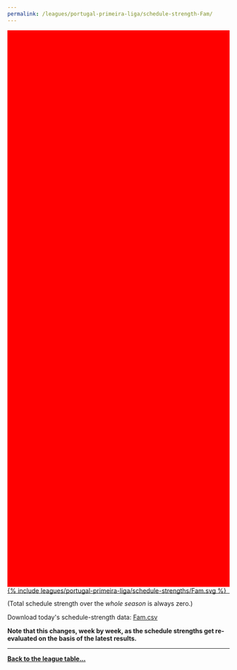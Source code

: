 ```yaml
---
permalink: /leagues/portugal-primeira-liga/schedule-strength-Fam/
---
```


<style>
.svg-wrap {
    background-color:red;
    height:0;
    padding-top:250%; /* 350px/550px */
    position: relative;
}

svg {
    background-color: white;
    height: 100%;
    display:block;
    width: 100%;
    position: absolute;
    top:0;
    left:0;
}
</style>


<div class="svg-wrap">
{% include leagues/portugal-primeira-liga/schedule-strengths/Fam.svg %}
</div>

-----

(Total schedule strength over the *whole season* is always zero.)


Download today's schedule-strength data: [Fam.csv](/assets/leagues/portugal-primeira-liga/2022/schedule-strengths/Fam.csv)

**Note that this changes, week by week, as the schedule strengths get re-evaluated on the
basis of the latest results.**

-----

[**Back to the league table...**](/leagues/portugal-primeira-liga)


